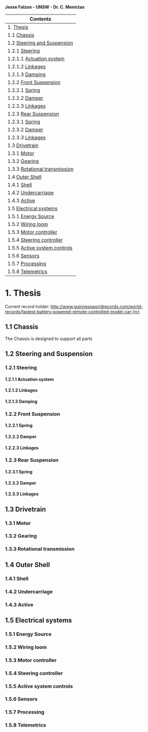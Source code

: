 **Jesse Falzon - UNSW - Dr. C. Menictas**

| **Contents** |
|--------------|
| 1. [Thesis](readme.md#1-thesis) |
| 1.1 [Chassis](readme.md#11-chassis) |
| 1.2 [Steering and Suspension](readme.md#12-steering-and-suspension) |
| 1.2.1 [Steering](readme.md#121-steering) |
| 1.2.1.1 [Actuation system](readme.md#1211-actuation-system) |
| 1.2.1.2 [Linkages](readme.md#1212-linkages) |
| 1.2.1.3 [Damping](readme.md#1213-damping) |
| 1.2.2 [Front Suspension](readme.md#122-front-suspension) |
| 1.2.2.1 [Spring](readme.md#1221-spring) |
| 1.2.2.2 [Damper](readme.md#1222-damper) |
| 1.2.2.3 [Linkages](readme.md#1223-linkages) |
| 1.2.3 [Rear Suspension](readme.md#123-rear-suspension) |
| 1.2.3.1 [Spring](readme.md#1231-spring) |
| 1.2.3.2 [Damper](readme.md#1232-damper) |
| 1.2.3.3 [Linkages](readme.md#1233-linkages) |
| 1.3 [Drivetrain](readme.md#13-drivetrain) |
| 1.3.1 [Motor](readme.md#131-motor) |
| 1.3.2 [Gearing](readme.md#132-gearing) |
| 1.3.3 [Rotational transmission](readme.md#133-rotational-transmission) |
| 1.4 [Outer Shell](readme.md#14-outer-shell) |
| 1.4.1 [Shell](readme.md#141-shell) |
| 1.4.2 [Undercarriage](readme.md#142-undercarriage) |
| 1.4.3 [Active](readme.md#143-active) |
| 1.5 [Electrical systems](readme.md#15-electrical-systems) |
| 1.5.1 [Energy Source](readme.md#151-energy-source) |
| 1.5.2 [Wiring loom](readme.md#152-wiring-loom) |
| 1.5.3 [Motor controller](readme.md#153-motor-controller) |
| 1.5.4 [Steering controller](readme.md#154-steering-controller) |
| 1.5.5 [Active system controls](readme.md#155-active-system-controls) |
| 1.5.6 [Sensors](readme.md#156-sensors) |
| 1.5.7 [Processing](readme.md#157-processing) |
| 1.5.8 [Telemetrics](readme.md#158-telemetrics) |

#     1. Thesis

Current record holder: http://www.guinnessworldrecords.com/world-records/fastest-battery-powered-remote-controlled-model-car-(rc)

##    1.1 Chassis

  The Chassis is designed to support all parts 

##    1.2 Steering and Suspension
###   1.2.1 Steering
####  1.2.1.1 Actuation system
####  1.2.1.2 Linkages
####  1.2.1.3 Damping
###   1.2.2 Front Suspension
####  1.2.2.1 Spring
####  1.2.2.2 Damper
####  1.2.2.3 Linkages
###   1.2.3 Rear Suspension
####  1.2.3.1 Spring
####  1.2.3.2 Damper
####  1.2.3.3 Linkages
##    1.3 Drivetrain
###   1.3.1 Motor
###   1.3.2 Gearing
###   1.3.3 Rotational transmission
##    1.4 Outer Shell
###   1.4.1 Shell
###   1.4.2 Undercarriage
###   1.4.3 Active
##    1.5 Electrical systems
###   1.5.1 Energy Source
###   1.5.2 Wiring loom
###   1.5.3 Motor controller
###   1.5.4 Steering controller
###   1.5.5 Active system controls
###   1.5.6 Sensors
###   1.5.7 Processing
###   1.5.8 Telemetrics
